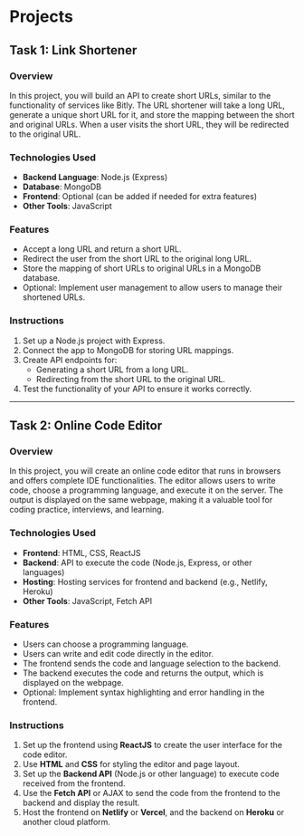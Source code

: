 # Projects

## Task 1: Link Shortener

### Overview
In this project, you will build an API to create short URLs, similar to the functionality of services like Bitly. The URL shortener will take a long URL, generate a unique short URL for it, and store the mapping between the short and original URLs. When a user visits the short URL, they will be redirected to the original URL.

### Technologies Used
- **Backend Language**: Node.js (Express)
- **Database**: MongoDB
- **Frontend**: Optional (can be added if needed for extra features)
- **Other Tools**: JavaScript

### Features
- Accept a long URL and return a short URL.
- Redirect the user from the short URL to the original long URL.
- Store the mapping of short URLs to original URLs in a MongoDB database.
- Optional: Implement user management to allow users to manage their shortened URLs.

### Instructions
1. Set up a Node.js project with Express.
2. Connect the app to MongoDB for storing URL mappings.
3. Create API endpoints for:
   - Generating a short URL from a long URL.
   - Redirecting from the short URL to the original URL.
4. Test the functionality of your API to ensure it works correctly.

---

## Task 2: Online Code Editor

### Overview
In this project, you will create an online code editor that runs in browsers and offers complete IDE functionalities. The editor allows users to write code, choose a programming language, and execute it on the server. The output is displayed on the same webpage, making it a valuable tool for coding practice, interviews, and learning.

### Technologies Used
- **Frontend**: HTML, CSS, ReactJS
- **Backend**: API to execute the code (Node.js, Express, or other languages)
- **Hosting**: Hosting services for frontend and backend (e.g., Netlify, Heroku)
- **Other Tools**: JavaScript, Fetch API

### Features
- Users can choose a programming language.
- Users can write and edit code directly in the editor.
- The frontend sends the code and language selection to the backend.
- The backend executes the code and returns the output, which is displayed on the webpage.
- Optional: Implement syntax highlighting and error handling in the frontend.

### Instructions
1. Set up the frontend using **ReactJS** to create the user interface for the code editor.
2. Use **HTML** and **CSS** for styling the editor and page layout.
3. Set up the **Backend API** (Node.js or other language) to execute code received from the frontend.
4. Use the **Fetch API** or AJAX to send the code from the frontend to the backend and display the result.
5. Host the frontend on **Netlify** or **Vercel**, and the backend on **Heroku** or another cloud platform.
